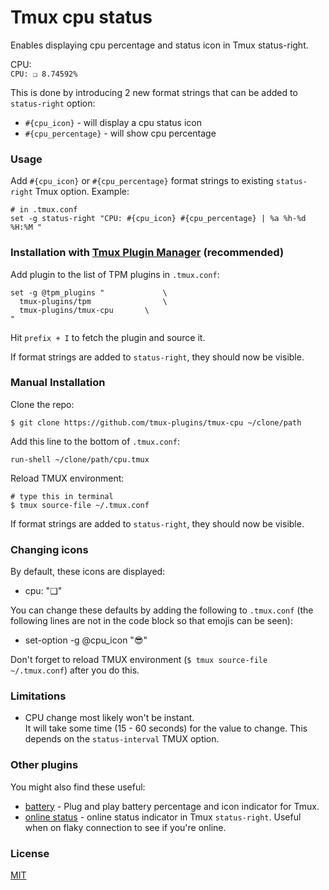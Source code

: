 # Tmux cpu status

Enables displaying cpu percentage and status icon in Tmux status-right.

CPU:<br/>
`CPU: ❏ 8.74592%`

This is done by introducing 2 new format strings that can be added to
`status-right` option:
- `#{cpu_icon}` - will display a cpu status icon
- `#{cpu_percentage}` - will show cpu percentage

### Usage

Add `#{cpu_icon}` or `#{cpu_percentage}` format strings to existing
`status-right` Tmux option. Example:

    # in .tmux.conf
    set -g status-right "CPU: #{cpu_icon} #{cpu_percentage} | %a %h-%d %H:%M "

### Installation with [Tmux Plugin Manager](https://github.com/tmux-plugins/tpm) (recommended)

Add plugin to the list of TPM plugins in `.tmux.conf`:

    set -g @tpm_plugins "             \
      tmux-plugins/tpm                \
      tmux-plugins/tmux-cpu       \
    "

Hit `prefix + I` to fetch the plugin and source it.

If format strings are added to `status-right`, they should now be visible.

### Manual Installation

Clone the repo:

    $ git clone https://github.com/tmux-plugins/tmux-cpu ~/clone/path

Add this line to the bottom of `.tmux.conf`:

    run-shell ~/clone/path/cpu.tmux

Reload TMUX environment:

    # type this in terminal
    $ tmux source-file ~/.tmux.conf

If format strings are added to `status-right`, they should now be visible.

### Changing icons

By default, these icons are displayed:

 - cpu: "❏"

You can change these defaults by adding the following to `.tmux.conf` (the
following lines are not in the code block so that emojis can be seen):

 - set-option -g @cpu_icon ":sunglasses:"

Don't forget to reload TMUX environment (`$ tmux source-file ~/.tmux.conf`)
after you do this.

### Limitations

- CPU change most likely won't be instant.<br/>
  It will take some time (15 - 60 seconds) for the value to change.
  This depends on the `status-interval` TMUX option.

### Other plugins

You might also find these useful:

- [battery](https://github.com/tmux-plugins/tmux-battery) - Plug and play battery percentage and icon indicator for Tmux.
- [online status](https://github.com/tmux-plugins/tmux-online-status) - online status
  indicator in Tmux `status-right`. Useful when on flaky connection to see if
  you're online.

### License

[MIT](LICENSE.md)
